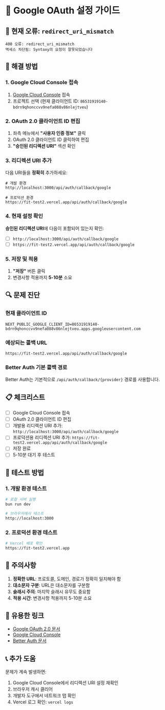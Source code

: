 # 🔐 Google OAuth 설정 가이드

## 🚨 현재 오류: `redirect_uri_mismatch`

```
400 오류: redirect_uri_mismatch
액세스 차단됨: Syntaxy의 요청이 잘못되었습니다
```

## 🔧 해결 방법

### 1. Google Cloud Console 접속
1. [Google Cloud Console](https://console.cloud.google.com/apis/credentials) 접속
2. 프로젝트 선택 (현재 클라이언트 ID: `86531919140-bdrn9qhonccvv9nefa088v86nlejtveu`)

### 2. OAuth 2.0 클라이언트 ID 편집
1. 좌측 메뉴에서 **"사용자 인증 정보"** 클릭
2. OAuth 2.0 클라이언트 ID 클릭하여 편집
3. **"승인된 리디렉션 URI"** 섹션 확인

### 3. 리디렉션 URI 추가
다음 URI들을 **정확히** 추가하세요:

```
# 개발 환경
http://localhost:3000/api/auth/callback/google

# 프로덕션 환경
https://fit-test2.vercel.app/api/auth/callback/google
```

### 4. 현재 설정 확인
**승인된 리디렉션 URI**에 다음이 포함되어 있는지 확인:
- [ ] `http://localhost:3000/api/auth/callback/google`
- [ ] `https://fit-test2.vercel.app/api/auth/callback/google`

### 5. 저장 및 적용
1. **"저장"** 버튼 클릭
2. 변경사항 적용까지 **5-10분** 소요

## 🔍 문제 진단

### 현재 클라이언트 ID
```
NEXT_PUBLIC_GOOGLE_CLIENT_ID=86531919140-bdrn9qhonccvv9nefa088v86nlejtveu.apps.googleusercontent.com
```

### 예상되는 콜백 URL
```
https://fit-test2.vercel.app/api/auth/callback/google
```

### Better Auth 기본 콜백 경로
Better Auth는 기본적으로 `/api/auth/callback/{provider}` 경로를 사용합니다.

## 📋 체크리스트

- [ ] Google Cloud Console 접속
- [ ] OAuth 2.0 클라이언트 ID 편집
- [ ] 개발용 리디렉션 URI 추가: `http://localhost:3000/api/auth/callback/google`
- [ ] 프로덕션용 리디렉션 URI 추가: `https://fit-test2.vercel.app/api/auth/callback/google`
- [ ] 저장 완료
- [ ] 5-10분 대기 후 테스트

## 🧪 테스트 방법

### 1. 개발 환경 테스트
```bash
# 로컬 서버 실행
bun run dev

# 브라우저에서 테스트
http://localhost:3000
```

### 2. 프로덕션 환경 테스트
```bash
# Vercel 배포 확인
https://fit-test2.vercel.app
```

## 🚨 주의사항

1. **정확한 URL**: 프로토콜, 도메인, 경로가 정확히 일치해야 함
2. **대소문자 구분**: URL은 대소문자를 구분함
3. **슬래시 주의**: 마지막 슬래시 유무도 중요함
4. **적용 시간**: 변경사항 적용까지 5-10분 소요

## 🔗 유용한 링크

- [Google OAuth 2.0 문서](https://developers.google.com/identity/protocols/oauth2/web-server#redirect-uri-mismatch)
- [Google Cloud Console](https://console.cloud.google.com/apis/credentials)
- [Better Auth 문서](https://www.better-auth.com/docs/social-login/google)

## 📞 추가 도움

문제가 계속 발생하면:
1. Google Cloud Console에서 리디렉션 URI 설정 재확인
2. 브라우저 캐시 클리어
3. 개발자 도구에서 네트워크 탭 확인
4. Vercel 로그 확인: `vercel logs`

